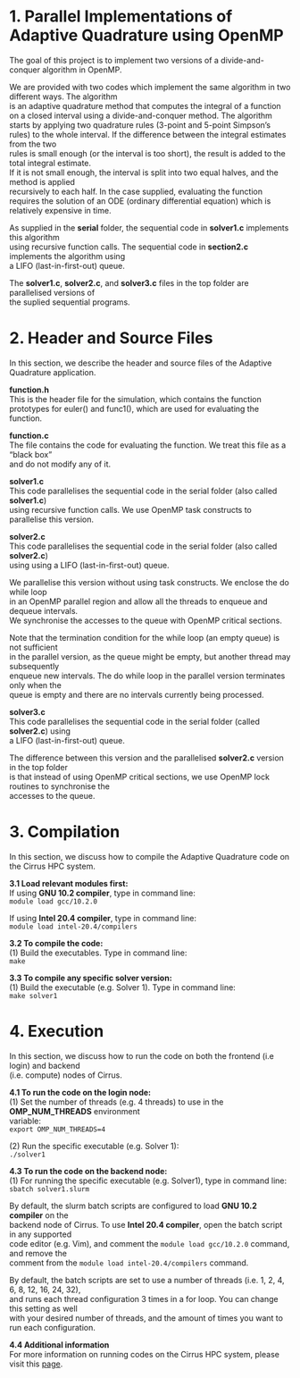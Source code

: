 # 1. Parallel Implementations of Adaptive Quadrature using OpenMP  
The goal of this project is to implement two versions of a divide-and-conquer algorithm in OpenMP.  

We are provided with two codes which implement the same algorithm in two different ways. The algorithm   
is an adaptive quadrature method that computes the integral of a function on a closed interval using a  divide-and-conquer method. The algorithm starts by applying two quadrature rules (3-point and 5-point  Simpson’s rules) to the whole interval. If the difference between the integral estimates from  the two   
rules is small enough (or the interval is too short), the result is added to the total integral estimate.      
If it is not small enough, the interval is split into two equal halves, and the method is applied  
recursively to each half. In the case supplied, evaluating the function requires the solution of an ODE  (ordinary differential equation) which is relatively expensive in time.   

As supplied in the **serial** folder, the sequential code in **solver1.c** implements this algorithm  
using recursive function calls. The sequential code in **section2.c** implements the algorithm using  
a LIFO (last-in-first-out) queue.    

The **solver1.c**, **solver2.c**, and **solver3.c** files in the top folder are parallelised versions of  
the suplied sequential programs.  


# 2. Header and Source Files  
In this section, we describe the header and source files of the Adaptive Quadrature application.  

**function.h**  
This is the header file for the simulation, which contains the function  
prototypes for euler() and func1(), which are used for evaluating the  
function.    

**function.c**  
The file contains the code for evaluating the function. We treat this file as a “black box”  
and do not modify any of it.  

**solver1.c**  
This code parallelises the sequential code in the serial folder (also called **solver1.c**)  
using recursive function calls. We use OpenMP task constructs to parallelise this version.  

**solver2.c**  
This code parallelises the sequential code in the serial folder (also called **solver2.c**)  
using using a LIFO (last-in-first-out) queue.  

We parallelise this version without using task constructs. We enclose the do while loop  
in an OpenMP parallel region and allow all the threads to enqueue and dequeue intervals.  
We synchronise the accesses to the queue with OpenMP critical sections.  

Note that the termination condition for the while loop (an empty queue) is not sufficient  
in the parallel version, as the queue might be empty, but another thread may subsequently  
enqueue new intervals. The do while loop in the parallel version terminates only when the  
queue is empty and there are no intervals currently being processed.  

**solver3.c**  
This code parallelises the sequential code in the serial folder (called **solver2.c**) using  
a LIFO (last-in-first-out) queue.  

The difference between this version and the parallelised **solver2.c** version in the top folder  
is that instead of using OpenMP critical sections, we use OpenMP lock routines to synchronise the  
accesses to the queue.  


# 3. Compilation  
In this section, we discuss how to compile the Adaptive Quadrature code on the Cirrus HPC system.   

**3.1 Load relevant modules first:**  
If using **GNU 10.2 compiler**, type in command line:  
```module load gcc/10.2.0```  

If using **Intel 20.4 compiler**, type in command line:  
```module load intel-20.4/compilers```  

**3.2 To compile the code:**   
(1) Build the executables. Type in command line:  
```make```  

**3.3 To compile any specific solver version:**  
(1) Build the executable (e.g. Solver 1). Type in command line:  
```make solver1```  


# 4. Execution  
In this section, we discuss how to run the code on both the frontend (i.e login) and backend  
(i.e. compute) nodes of Cirrus.   

**4.1 To run the code on the login node:**    
(1) Set the number of threads (e.g. 4 threads) to use in the **OMP_NUM_THREADS** environment   
variable:  
```export OMP_NUM_THREADS=4```  

(2) Run the specific executable (e.g. Solver 1):  
```./solver1```  

**4.3 To run the code on the backend node:**  
(1) For running the specific executable (e.g. Solver1), type in command line:  
```sbatch solver1.slurm```  

By default, the slurm batch scripts are configured to load **GNU 10.2 compiler** on the  
backend node of Cirrus. To use **Intel 20.4 compiler**, open the batch script in any supported  
code editor (e.g. Vim), and comment the ```module load gcc/10.2.0``` command, and remove the    
comment from the ```module load intel-20.4/compilers``` command.  

By default, the batch scripts are set to use a number of threads (i.e. 1, 2, 4, 6, 8, 12, 16, 24, 32),  
and runs each thread configuration 3 times in a for loop. You can change this setting as well   
with your desired number of threads, and the amount of times you want to run each configuration.   

**4.4 Additional information**  
For more information on running codes on the Cirrus HPC system, please visit this [page](https://cirrus.readthedocs.io/en/main/user-guide/batch.html).  
